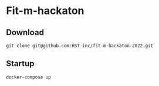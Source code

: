 # Fit-m-hackaton


## Download

    git clone git@github.com:HST-inc/fit-m-hackaton-2022.git

## Startup
    docker-compose up 
